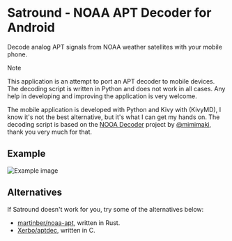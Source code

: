 # Satround - NOAA APT Decoder for Android

Decode analog APT signals from NOAA weather satellites with your mobile phone.

> [!NOTE]  
> This application is an attempt to port an APT decoder to mobile devices. The decoding script is written in Python and does not work in all cases. Any help in developing and improving the application is very welcome.

The mobile application is developed with Python and Kivy with (KivyMD), I know it's not the best alternative, but it's what I can get my hands on. The decoding script is based on the [NOOA Decoder](https://github.com/mimimaki/NOAA_decoder) project by [@mimimaki](https://github.com/mimimaki), thank you very much for that.

## Example

![Example image](./example/decoded.png)

## Alternatives

If Satround doesn't work for you, try some of the alternatives below:

- [martinber/noaa-apt](https://github.com/martinber/noaa-apt), written in Rust.
- [Xerbo/aptdec](https://github.com/Xerbo/aptdec), written in C.
